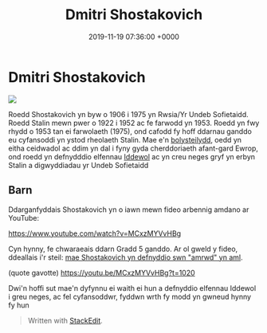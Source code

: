 ﻿---
layout: single
title:  "Dmitri Shostakovich"
date:   2019-11-19 07:36:00 +0000
categories: modern ussr stalin symffoni
---


# Dmitri Shostakovich
![](https://upload.wikimedia.org/wikipedia/commons/thumb/a/ab/Dmitri_Shostakovich_credit_Deutsche_Fotothek_adjusted.jpg/423px-Dmitri_Shostakovich_credit_Deutsche_Fotothek_adjusted.jpg)

Roedd Shostakovich yn byw o 1906 i 1975 yn Rwsia/Yr Undeb Sofietaidd. Roedd Stalin mewn pwer o 1922 i 1952 ac fe farwodd yn 1953. Roedd yn fwy rhydd o 1953 tan ei farwolaeth (1975), ond cafodd fy hoff ddarnau ganddo eu cyfansoddi yn ystod rheolaeth Stalin. Mae e'n [bolysteilydd](https://en.wikipedia.org/wiki/Polystylism), oedd yn eitha ceidwadol ac ddim yn dal i fyny gyda cherddoriaeth afant-gard Ewrop, ond roedd yn defnydddio elfennau [Iddewol](https://en.wikipedia.org/wiki/Dmitri_Shostakovich#Jewish_themes) ac yn creu neges gryf yn erbyn Stalin a digwyddiadau yr Undeb Sofietaidd

## Barn

Ddarganfyddais Shostakovich yn o iawn mewn fideo arbennig amdano ar YouTube:

https://www.youtube.com/watch?v=MCxzMYVvHBg

Cyn hynny, fe chwaraeais ddarn Gradd 5 ganddo. Ar ol gweld y fideo, ddeallais i'r steil: [mae Shostakovich yn defnyddio swn "amrwd" yn aml](https://youtu.be/MCxzMYVvHBg?t=1020).

(quote gavotte) 
https://youtu.be/MCxzMYVvHBg?t=1020

Dwi'n hoffi sut mae'n dyfynnu ei waith ei hun a defnyddio elfennau Iddewol i greu neges, ac fel cyfansoddwr, fyddwn wrth fy modd yn gwneud hynny fy hun
> Written with [StackEdit](https://stackedit.io/).
